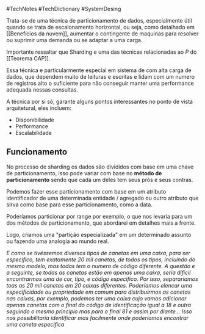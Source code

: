 #TechNotes  #TechDictionary #SystemDesing

Trata-se de uma técnica de particionamento de dados, especialmente útil quando se trata de escalonamento horizontal, ou seja, como detalhado em [[Benefícios da nuvem]], aumentar o contingente de maquinas para resolver ou suprimir uma demanda ou se adaptar a uma carga. 

Importante ressaltar que Sharding e uma das técnicas relacionadas ao _P_ do [[Teorema CAP]].

Essa técnica e particularmente especial em sistema de com alta carga de dados, que dependem muito de leituras e escritas e lidam com um numero de registros alto o suficiente para não conseguir manter uma performance adequada nessas consultas.

A técnica por si só, garante alguns pontos interessantes no ponto de vista arquitetural, eles incluem: 

- Disponibilidade
- Performance
- Escalabilidade
## Funcionamento

No processo de sharding os dados são divididos com base em uma chave de particionamento, isso pode variar com base no **método de particionamento** sendo que cada um deles tem seus prós e seus contras. 

Podemos fazer esse particionamento com base em um atributo identificador de uma determinada entidade / agregado ou outro atributo que sirva como base para esse particionamento, como a data.

Poderíamos particionar por range por exemplo, o que nos levaria para um dos métodos de particionamento, que abordarei em detalhes mais a frente. 

Logo, criamos uma "partição especializada" em um determinado assunto ou fazendo uma analogia ao mundo real. 

_E como se tivéssemos diversos tipos de canetas em uma caixa, para ser especifico, tem exatamente 20 mil canetas, de todos os tipos, incluindo do mesmo modelo, mas todas tem o numero de código diferente. A questão e a seguinte, se todas as canetas estão em apenas uma caixa, seria difícil encontrarmos uma de cor, tipo, e código especifico. Por isso, separaríamos toas as 20 mil canetas em 20 caixas diferentes. Poderíamos elencar uma especificidade ou propriedade em comum para distribuirmos as canetas nas caixas, por exemplo, podemos ter uma caixa cujo vamos adicionar apenas canetas com o final do código de identificação igual a 18 e outra seguindo o mesmo principio mas para o final 81 e assim por diante... Isso nos possibilitaria identificar mas facilmente onde poderíamos encontrar uma caneta especifica_


